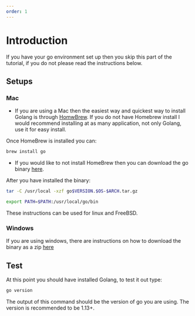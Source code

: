 ```yaml
---
order: 1
---
```


# Introduction

If you have your go environment set up then you skip this part of the tutorial, if you do not please read the instructions below.

## Setups

### Mac

- If you are using a Mac then the easiest way and quickest way to install Golang is through [HomwBrew](https://brew.sh/). If you do not have Homebrew install I would recommend installing at as many application, not only Golang, use it for easy install.

Once HomeBrew is installed you can:

```bash
brew install go
```

- If you would like to not install HomeBrew then you can download the go binary [here](https://golang.org/doc/install).

After you have installed the binary:

```bash
tar -C /usr/local -xzf go$VERSION.$OS-$ARCH.tar.gz

export PATH=$PATH:/usr/local/go/bin
```

These instructions can be used for linux and FreeBSD.

### Windows

If you are using windows, there are instructions on how to download the binary as a zip [here](https://golang.org/doc/install#windows)

## Test

At this point you should have installed Golang, to test it out type:

```bash
go version
```

The output of this command should be the version of go you are using. The version is recommended to be 1.13+.
